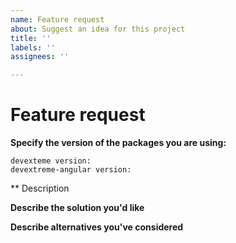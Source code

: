```yaml
---
name: Feature request
about: Suggest an idea for this project
title: ''
labels: ''
assignees: ''

---
```


<!-- Before submitting an issue, please consult our docs (https://github.com/DevExpress/devextreme-angular#angular-ui-and-visualization-components-based-on-devextreme-widgets) and (https://js.devexpress.com/Documentation/Guide/Getting_Started/Widget_Basics_-_Angular/Create_and_Configure_a_Widget/)-->

<!-- Please do not submit support requests or "How to" questions here. Instead, please use Support center (https://www.devexpress.com/Support/Center/Question/Create) -->

# Feature request

**Specify the version of the packages you are using:**

    devexteme version:
    devextreme-angular version:

** Description
<!-- Description of the problem or missing capability -->

**Describe the solution you'd like**
<!-- A clear and concise description of what you want to happen. -->

**Describe alternatives you've considered**
<!-- A clear and concise description of any alternative solutions or features you've considered. -->
